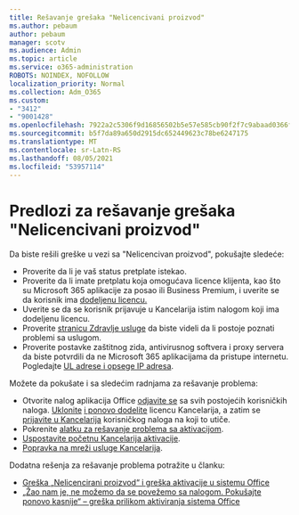 ```yaml
---
title: Rešavanje grešaka "Nelicencivani proizvod"
ms.author: pebaum
author: pebaum
manager: scotv
ms.audience: Admin
ms.topic: article
ms.service: o365-administration
ROBOTS: NOINDEX, NOFOLLOW
localization_priority: Normal
ms.collection: Adm_O365
ms.custom:
- "3412"
- "9001428"
ms.openlocfilehash: 7922a2c5306f9d16856502b5e57e585cb90f2f7c9abaad0366f72ed46de786d5
ms.sourcegitcommit: b5f7da89a650d2915dc652449623c78be6247175
ms.translationtype: MT
ms.contentlocale: sr-Latn-RS
ms.lasthandoff: 08/05/2021
ms.locfileid: "53957114"
---
```

# <a name="suggestions-for-solving-unlicensed-product-errors"></a>Predlozi za rešavanje grešaka "Nelicencivani proizvod"

Da biste rešili greške u vezi sa "Nelicencivan proizvod", pokušajte sledeće:

- Proverite da li je vaš status pretplate istekao.
- Proverite da li imate pretplatu koja omogućava licence klijenta, kao što su Microsoft 365 aplikacije za posao ili Business Premium, i uverite se da korisnik ima [dodeljenu licencu.](https://docs.microsoft.com/microsoft-365/admin/add-users/add-users) 
- Uverite se da se korisnik prijavuje u Kancelarija istim nalogom koji ima dodeljenu licencu.
- Proverite [stranicu Zdravlje usluge](https://docs.microsoft.com/office365/enterprise/view-service-health) da biste videli da li postoje poznati problemi sa uslugom.
- Proverite postavke zaštitnog zida, antivirusnog softvera i proxy servera da biste potvrdili da ne Microsoft 365 aplikacijama da pristupe internetu. Pogledajte [UL adrese i opsege IP adresa](https://docs.microsoft.com/office365/enterprise/urls-and-ip-address-ranges).

Možete da pokušate i sa sledećim radnjama za rešavanje problema: 

- Otvorite nalog aplikacija Office [odjavite se](https://support.office.com/article/5a20dc11-47e9-4b6f-945d-478cb6d92071) sa svih postojećih korisničkih naloga. [Uklonite](https://docs.microsoft.com/microsoft-365/admin/manage/remove-licenses-from-users) [i ponovo dodelite](https://docs.microsoft.com/microsoft-365/admin/manage/assign-licenses-to-users) licencu Kancelarija, a zatim se [prijavite u Kancelarija](https://support.office.com/article/628ea040-f265-49de-b986-be09c3ebf8a9) korisničkog naloga na koji to utiče.
- Pokrenite [alatku za rešavanje problema sa aktivacijom](https://aka.ms/SARA-OfficeActivation-Alchemy).
- [Uspostavite početnu Kancelarija aktivacije](https://docs.microsoft.com/office365/troubleshoot/activation/reset-office-365-proplus-activation-state). 
- [Popravka na mreži usluge Kancelarija](https://support.office.com/Article/7821d4b6-7c1d-4205-aa0e-a6b40c5bb88b).

Dodatna rešenja za rešavanje problema potražite u članku: 

- [Greška „Nelicencirani proizvod“ i greška aktivacije u sistemu Office](https://support.office.com/Article/0d23d3c0-c19c-4b2f-9845-5344fedc4380)
- [„Žao nam je, ne možemo da se povežemo sa nalogom. Pokušajte ponovo kasnije“ – greška prilikom aktiviranja sistema Office](https://docs.microsoft.com/office/troubleshoot/activation-installation/issue-when-activate-office-from-office-365)